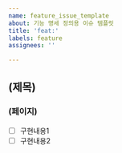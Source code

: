 ```yaml
---
name: feature_issue_template
about: 기능 명세 정의용 이슈 템플릿
title: 'feat:'
labels: feature
assignees: ''

---
```


## (제목)
### (페이지)
- [ ] 구현내용1
- [ ] 구현내용2
